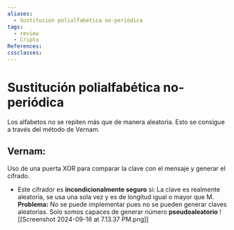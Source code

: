 ```yaml
---
aliases:
  - Sustitución polialfabética no-periódica
tags:
  - review
  - Cripto
References: 
cssclasses:
---
```

# Sustitución polialfabética no-periódica
Los alfabetos no se repiten más que de manera aleatoria. Esto se consigue a través del método de Vernam. 

## Vernam: 
Uso de una puerta XOR para comparar la clave con el mensaje y generar el cifrado. 
+ Este cifrador es **incondicionalmente seguro** si: La clave es realmente aleatoria, se usa una sola vez y es de longitud igual o mayor que M.
**Problema:** No se puede implementar pues no se pueden generar claves aleatorias. Solo somos capaces de generar número **pseudoaleatorio**
![[Screenshot 2024-09-16 at 7.13.37 PM.png]]
